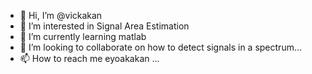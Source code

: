 - 👋 Hi, I’m @vickakan
- 👀 I’m interested in Signal Area Estimation
- 🌱 I’m currently learning matlab
- 💞️ I’m looking to collaborate on how to detect signals in a spectrum...
- 📫 How to reach me eyoakakan ...

<!---
vickakan/vickakan is a ✨ special ✨ repository because its `README.md` (this file) appears on your GitHub profile.
You can click the Preview link to take a look at your changes.
--->
